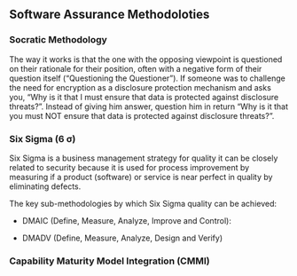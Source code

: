 ## Software Assurance Methodoloties

### Socratic Methodology
The way it works is that the one with the opposing viewpoint is questioned on their rationale for their position, often with a negative form of their question itself (“Questioning the Questioner”).
If someone was to challenge the need for encryption as a disclosure protection mechanism and asks you, “Why is it that I must ensure that data is protected against disclosure threats?”. Instead of giving him answer, question him in return “Why is it that you must NOT ensure that data is protected against disclosure threats?”.

### Six Sigma (6 σ)
Six Sigma is a business management strategy for quality it can be closely related to security because it is used for process improvement by measuring if a product (software) or service is near perfect in quality by eliminating defects.

The key sub-methodologies by which Six Sigma quality can be achieved:
- DMAIC (Define, Measure, Analyze, Improve and Control):

- DMADV (Define, Measure, Analyze, Design and Verify)

### Capability Maturity Model Integration (CMMI)

<!--stackedit_data:
eyJoaXN0b3J5IjpbLTE2MTg1NDU4MjYsNjMwNzI2Mzg0LDg1ND
Q4NTQxNiwxNjczNjU0ODI3LC02OTg1NjYwMjldfQ==
-->